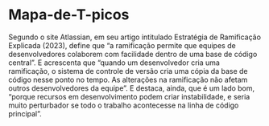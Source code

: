# Mapa-de-T-picos
Segundo o site Atlassian, em seu artigo intitulado Estratégia de Ramificação Explicada (2023), define que “a ramificação permite que equipes de desenvolvedores colaborem com facilidade dentro de uma base de código central”. E acrescenta que “quando um desenvolvedor cria uma ramificação, o sistema de controle de versão cria uma cópia da base de código nesse ponto no tempo. As alterações na ramificação não afetam outros desenvolvedores da equipe”. E destaca, ainda, que é um lado bom, “porque recursos em desenvolvimento podem criar instabilidade, e seria muito perturbador se todo o trabalho acontecesse na linha de código principal”. 
